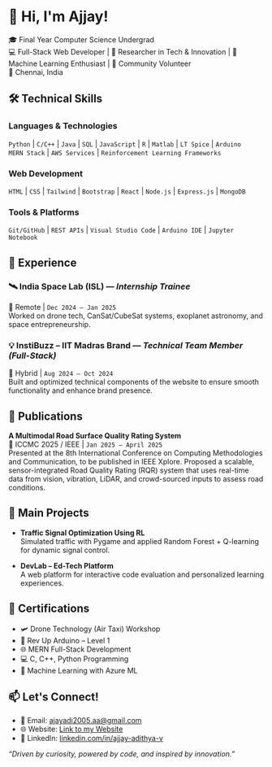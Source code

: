 # 👋 Hi, I'm Ajjay!


🎓 Final Year Computer Science Undergrad  
💻 Full-Stack Web Developer | 🔬 Researcher in Tech & Innovation |
🧠 Machine Learning Enthusiast | 🤝 Community Volunteer  
📍 Chennai, India



## 🛠️ Technical Skills

### Languages & Technologies
`Python` | `C/C++` | `Java` | `SQL` | `JavaScript` | `R` | `Matlab` | `LT Spice` | `Arduino`  
`MERN Stack` | `AWS Services` | `Reinforcement Learning Frameworks`

### Web Development
`HTML` | `CSS` | `Tailwind` | `Bootstrap` | `React` | `Node.js` | `Express.js` | `MongoDB`

### Tools & Platforms
`Git/GitHub` | `REST APIs` | `Visual Studio Code` | `Arduino IDE` | `Jupyter Notebook`



## 💼 Experience

### 🛰️ **India Space Lab (ISL)** — *Internship Trainee*  
📍 Remote | `Dec 2024 – Jan 2025`  
Worked on drone tech, CanSat/CubeSat systems, exoplanet astronomy, and space entrepreneurship.

### 💡 **InstiBuzz – IIT Madras Brand** — *Technical Team Member (Full-Stack)*  
📍 Hybrid | `Aug 2024 – Oct 2024`  
Built and optimized technical components of the website to ensure smooth functionality and enhance brand presence.



## 📝 Publications

**A Multimodal Road Surface Quality Rating System**  
📍 ICCMC 2025 / IEEE | `Jan 2025 – April 2025`  
Presented at the 8th International Conference on Computing Methodologies and Communication, to be published in IEEE Xplore. Proposed a scalable, sensor-integrated Road Quality Rating (RQR) system that uses real-time data from vision, vibration, LiDAR, and crowd-sourced inputs to assess road conditions.



## 🚀 Main Projects

- **Traffic Signal Optimization Using RL**  
  Simulated traffic with Pygame and applied Random Forest + Q-learning for dynamic signal control.

- **DevLab – Ed-Tech Platform**  
  A web platform for interactive code evaluation and personalized learning experiences.



## 🧾 Certifications

- 🛩️ Drone Technology (Air Taxi) Workshop  
- 🔌 Rev Up Arduino – Level 1  
- 🌐 MERN Full-Stack Development  
- 💻 C, C++, Python Programming  
- 🤖 Machine Learning with Azure ML



## 📫 Let's Connect!

- 📧 Email: [ajayadi2005.aa@gmail.com](mailto:ajayadi2005.aa@gmail.com)  
- 🌐 Website: [Link to my Website](https://ajjay0604.github.io/Web_Profile)  
- 🔗 LinkedIn: [linkedin.com/in/ajjay-adithya-v](https://www.linkedin.com/in/ajjay-adhithya-v-218716272/)



_“Driven by curiosity, powered by code, and inspired by innovation.”_

